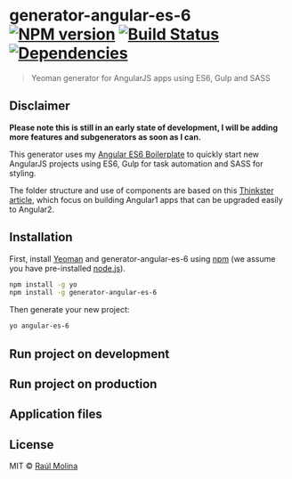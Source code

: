 # generator-angular-es-6 [![NPM version][npm-image]][npm-url] [![Build Status][travis-image]][travis-url] [![Dependencies][daviddm-image]][daviddm-url]
> Yeoman generator for AngularJS apps using ES6, Gulp and SASS

## Disclaimer

**Please note this is still in an early state of development, I will be adding more features and subgenerators as soon as I can.**

This generator uses my [Angular ES6 Boilerplate](https://github.com/Raulios/angular-es6-boilerplate) to quickly start new AngularJS projects using ES6, Gulp for task automation and SASS for styling.

The folder structure and use of components are based on this [Thinkster article](https://thinkster.io/angularjs-es6-tutorial), which focus on building Angular1 apps that can be upgraded easily to Angular2.

## Installation

First, install [Yeoman](http://yeoman.io) and generator-angular-es-6 using [npm](https://www.npmjs.com/) (we assume you have pre-installed [node.js](https://nodejs.org/)).

```bash
npm install -g yo
npm install -g generator-angular-es-6
```

Then generate your new project:

```bash
yo angular-es-6
```

## Run project on development

## Run project on production

## Application files

## License

MIT © [Raúl Molina](https://github.com/Raulios)


[npm-image]: https://badge.fury.io/js/generator-angular-es-6.svg
[npm-url]: https://npmjs.org/package/generator-angular-es-6
[travis-image]: https://travis-ci.org/Raulios/angular-es6-generator.svg?branch=master
[travis-url]: https://travis-ci.org/Raulios/angular-es6-generator
[daviddm-image]: https://david-dm.org/Raulios/angular-es6-generator.svg?theme=shields.io
[daviddm-url]: https://david-dm.org/Raulios/angular-es6-generator
